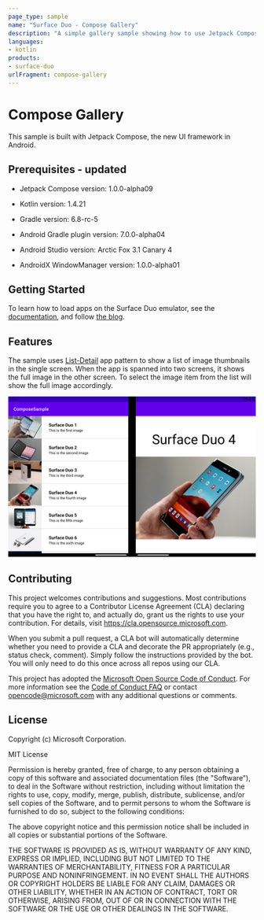 ```yaml
---
page_type: sample
name: "Surface Duo - Compose Gallery"
description: "A simple gallery sample showing how to use Jetpack Compose to build an app on the Surface Duo."
languages:
- kotlin
products:
- surface-duo
urlFragment: compose-gallery
---
```


# Compose Gallery

This sample is built with Jetpack Compose, the new UI framework in Android.

## Prerequisites - updated

- Jetpack Compose version: 1.0.0-alpha09

- Kotlin version: 1.4.21

- Gradle version: 6.8-rc-5

- Android Gradle plugin version: 7.0.0-alpha04

- Android Studio version: Arctic Fox 3.1 Canary 4

- AndroidX WindowManager version: 1.0.0-alpha01

## Getting Started

To learn how to load apps on the Surface Duo emulator, see the [documentation](https://docs.microsoft.com/dual-screen/android), and follow [the blog](https://devblogs.microsoft.com/surface-duo).


## Features

The sample uses [List-Detail](https://docs.microsoft.com/dual-screen/introduction#companion-pane) app pattern to show a list of image thumbnails in the single screen. When the app is spanned into two screens, it shows the full image in the other screen. To select the image item from the list will show the full image accordingly.

![Screenshot](screenshots/Screenshot.png)

## Contributing

This project welcomes contributions and suggestions.  Most contributions require you to agree to a
Contributor License Agreement (CLA) declaring that you have the right to, and actually do, grant us
the rights to use your contribution. For details, visit https://cla.opensource.microsoft.com.

When you submit a pull request, a CLA bot will automatically determine whether you need to provide
a CLA and decorate the PR appropriately (e.g., status check, comment). Simply follow the instructions
provided by the bot. You will only need to do this once across all repos using our CLA.

This project has adopted the [Microsoft Open Source Code of Conduct](https://opensource.microsoft.com/codeofconduct/).
For more information see the [Code of Conduct FAQ](https://opensource.microsoft.com/codeofconduct/faq/) or
contact [opencode@microsoft.com](mailto:opencode@microsoft.com) with any additional questions or comments.

## License

Copyright (c) Microsoft Corporation.

MIT License

Permission is hereby granted, free of charge, to any person obtaining a copy of this software and associated documentation files (the "Software"), to deal in the Software without restriction, including without limitation the rights to use, copy, modify, merge, publish, distribute, sublicense, and/or sell copies of the Software, and to permit persons to whom the Software is furnished to do so, subject to the following conditions:

The above copyright notice and this permission notice shall be included in all copies or substantial portions of the Software.

THE SOFTWARE IS PROVIDED AS IS, WITHOUT WARRANTY OF ANY KIND, EXPRESS OR IMPLIED, INCLUDING BUT NOT LIMITED TO THE WARRANTIES OF MERCHANTABILITY, FITNESS FOR A PARTICULAR PURPOSE AND NONINFRINGEMENT. IN NO EVENT SHALL THE AUTHORS OR COPYRIGHT HOLDERS BE LIABLE FOR ANY CLAIM, DAMAGES OR OTHER LIABILITY, WHETHER IN AN ACTION OF CONTRACT, TORT OR OTHERWISE, ARISING FROM, OUT OF OR IN CONNECTION WITH THE SOFTWARE OR THE USE OR OTHER DEALINGS IN THE SOFTWARE.
